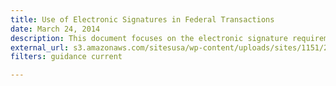 ```yaml
---
title: Use of Electronic Signatures in Federal Transactions
date: March 24, 2014
description: This document focuses on the electronic signature requirements of the Government Paperwork Elimination Act of 1998 (GPEA), the Electronic Records and Signatures in Global and National Commerce Act (E-SIGN), and the Uniform Electronic Transactions Act (UETA), and is designed to assist federal organization officials in complying with the signing requirements of these statutes applicable to electronic transactions.
external_url: s3.amazonaws.com/sitesusa/wp-content/uploads/sites/1151/2016/10/Use_of_ESignatures_in_Federal_Agency_Transactions_v1-0_20130125.pdf
filters: guidance current

---
```

